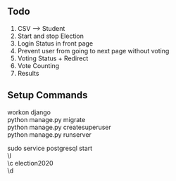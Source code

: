 ## Todo
1. CSV --> Student
2. Start and stop Election
3. Login Status in front page
4. Prevent user from going to next page without voting
5. Voting Status + Redirect
6. Vote Counting
7. Results

## Setup Commands
workon django  
python manage.py migrate  
python manage.py createsuperuser  
python manage.py runserver 


sudo service postgresql start  
\l  
\c election2020  
\d  